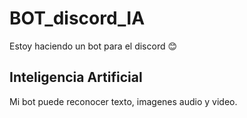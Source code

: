 # BOT_discord_IA
Estoy haciendo un bot para el discord 😊

## Inteligencia Artificial
Mi bot puede reconocer texto, imagenes audio y video.
